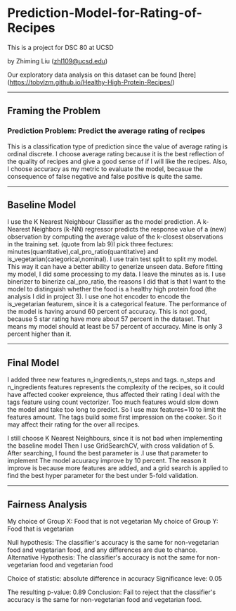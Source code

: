# Prediction-Model-for-Rating-of-Recipes

This is a project for DSC 80 at UCSD

by Zhiming Liu (zhl109@ucsd.edu)

Our exploratory data analysis on this dataset can be found [here] (https://tobylzm.github.io/Healthy-High-Protein-Recipes/)

---

## Framing the Problem
### Prediction Problem: Predict the average rating of recipes

This is a classification type of prediction since the value of average rating is ordinal discrete. I choose average rating because it is the best reflection of the quality of recipes and give a good sense of if I will like the recipes. Also, I choose accuracy as my metric to evaluate the model, becasue the consequence of false negative and false positive is quite the same.

---

## Baseline Model

I use the K Nearest Neighbour Classifier as the model prediction. A k-Nearest Neighbors (k-NN) regressor predicts the response value of a (new) observation by computing the average value of the k-closest observations in the training set. (quote from lab 9)I pick three fectures: minutes(quantitative),cal_pro_ratio(quantitative) and is_vegetarian(categorical,nominal). I use train test split to split my model. This way it can have a better ability to generize unseen data. Before fitting my model, I did some processing to my data. I leave the minutes as is. I use binerizer to binerize cal_pro_ratio, the reasons I did that is that I want to the model to distinguish whether the food is a healthy high protein food (the analysis I did in project 3). I use one hot encoder to encode the is_vegetarian featurem, since it is a categorical feature. The performance of the model is having around 60 percent of accuracy. This is not good, because 5 star rating have more about 57 percent in the dataset. That means my model should at least be 57 percent of accuracy. Mine is only 3 percent higher than it.

---

## Final Model

I added three new features n_ingredients,n_steps and tags.
n_steps and n_ingredients features represents the complexity of the recipes, so it could have affected cooker expreience, thus affected their rating
I deal with the tags feature using count vectorizer. Too much features would slow down the model and take too long to predict. So I use max features=10 to limit the features amount. The tags build some first impression on the cooker. So it may affect their rating for the over all recipes.

I still choose K Nearest Neighbours, since it is not bad when implementing the baseline model
Then I use GridSearchCV, with cross validation of 5. After searching, I found the best parameter is .I use that parameter to implement
The model acuuracy improve by 10 percent. The reason it improve is because more features are added, and a grid search is applied to find the best hyper parameter for the best under 5-fold validation.

---

## Fairness Analysis

My choice of Group X: Food that is not vegetarian
My choice of Group Y: Food that is vegetarian

Null hypothesis: The classifier's accuracy is the same for non-vegetarian food and vegetarian food, and any differences are due to chance.
Alternative Hypothesis: The classifier's accuracy is not the same for non-vegetarian food and vegetarian food

Choice of statistic: absolute difference in accuracy
Significance leve: 0.05

The resulting p-value: 0.89
Conclusion: Fail to reject that the classifier's accuracy is the same for non-vegetarian food and vegetarian food.



